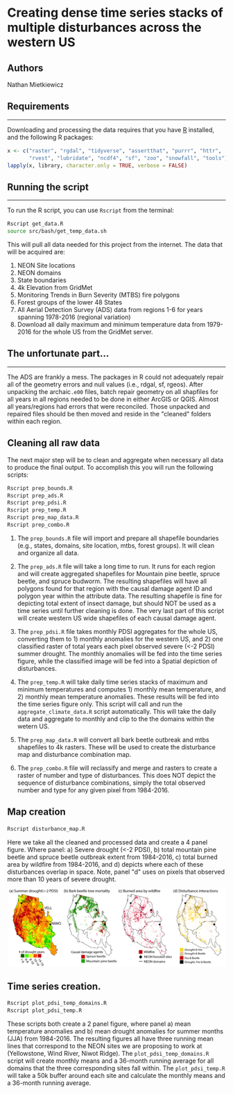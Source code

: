 # Creating dense time series stacks of multiple disturbances across the western US

## Authors

Nathan Mietkiewicz

## Requirements
------------

Downloading and processing the data requires that you have [R](https://www.r-project.org/) installed, and the following R packages:

```r
x <- c("raster", "rgdal", "tidyverse", "assertthat", "purrr", "httr",
       "rvest", "lubridate", "ncdf4", "sf", "zoo", "snowfall", "tools")
lapply(x, library, character.only = TRUE, verbose = FALSE)
```

## Running the script
------------------

To run the R script, you can use `Rscript` from the terminal:

``` bash
Rscript get_data.R
source src/bash/get_temp_data.sh
```

This will pull all data needed for this project from the internet.  The data that will be acquired are:

1.  NEON Site locations
2.  NEON domains
3.  State boundaries
4.  4k Elevation from GridMet
5.  Monitoring Trends in Burn Severity (MTBS) fire polygons
6.  Forest groups of the lower 48 States
7.  All Aerial Detection Survey (ADS) data from regions 1-6 for years spanning 1978-2016 (regional variation)
8.  Download all daily maximum and minimum temperature data from 1979-2016 for the whole  US from the GridMet server.

## The unfortunate part...
-----------------------

The ADS are frankly a mess. The packages in R could not adequately repair all of the geometry errors and null values (i.e., rdgal, sf, rgeos).  After unpacking the archaic`.e00` files, batch repair geometry on all shapfiles for all years in all regions needed to be done in either ArcGIS or QGIS. Almost all years/regions had errors that were reconciled. Those unpacked and repaired files should be then moved and reside in the "cleaned" folders within each region.

## Cleaning all raw data

The next major step will be to clean and aggregate when necessary all data to produce the final output.  To accomplish this you will run the following scripts:

``` bash
Rscript prep_bounds.R
Rscript prep_ads.R
Rscript prep_pdsi.R
Rscript prep_temp.R
Rscript prep_map_data.R
Rscript prep_combo.R
```

1.  The `prep_bounds.R` file will import and prepare all shapefile boundaries (e.g., states, domains, site location, mtbs, forest groups).  It will clean and organize all data.

2.  The `prep_ads.R` file will take a long time to run.  It runs for each region and will create aggregated shapefiles for Mountain pine beetle, spruce beetle, and spruce budworm.  The resulting shapefiles will have all polygons found for that region with the causal damage agent ID and polygon year within the attribute data.  The resulting shapefile is fine for depicting total extent of insect damage, but should NOT be used as a time series until further cleaning is done.  The very last part of this script will create western US wide shapefiles of each causal damage agent.  

3.  The `prep_pdsi.R` file takes monthly PDSI aggregates for the whole US, converting them to 1) monthly anomalies for the western US, and 2) one classified raster of total years each pixel observed severe (<-2 PDSI) summer drought.  The monthly anomalies will be fed into the time series figure, while the classified image will be fed into a Spatial depiction of disturbances.

4.  The `prep_temp.R` will take daily time series stacks of maximum and minimum temperatures and computes 1) monthly mean temperature, and 2) monthly mean temperature anomalies.  These results will be fed into the time series figure only.  This script will call and run the `aggregate_climate_data.R` script automatically.  This will take the daily data and aggregate to monthly and clip to the the domains within the wetern US.

5.  The `prep_map_data.R` will convert all bark beetle outbreak and mtbs shapefiles to 4k rasters.  These will be used to create the disturbance map and disturbance combination map.

6.  The `prep_combo.R` file will reclassify and merge and rasters to create a raster of number and type of disturbances.  This does NOT depict the sequence of disturbance combinations, simply the total observed number and type for any given pixel from 1984-2016.

## Map creation

``` bash
Rscript disturbance_map.R
```

Here we take all the cleaned and processed data and create a 4 panel figure.  Where panel: a) Severe drought (<-2 PDSI), b) total mountain pine beetle and spruce beetle outbreak extent from 1984-2016, c) total burned area by wildfire from 1984-2016, and d) depicts where each of these disturbances overlap in space.  Note, panel "d" uses on pixels that observed more than 10 years of severe drought.

![alt text](https://github.com/NateMietk/western-us-disturbances/blob/master/results/disturbaces.tif)

## Time series creation.

``` bash
Rscript plot_pdsi_temp_domains.R
Rscript plot_pdsi_temp.R
```
These scripts both create a 2 panel figure, where panel a) mean temperature anomalies and b) mean drought anomalies for summer months (JJA) from 1984-2016.  The resulting figures all have three running mean lines that correspond to the NEON sites we are proposing to work at (Yellowstone, Wind River, Niwot Ridge).  The `plot_pdsi_temp_domains.R` script will create monthly means and a 36-month running average for all domains that the three corresponding sites fall within.  The `plot_pdsi_temp.R` will take a 50k buffer around each site and calculate the monthly means and a 36-month running average.  
